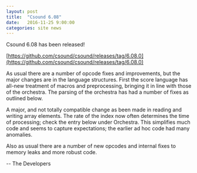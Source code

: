 ```yaml
---
layout: post
title:  "Csound 6.08"
date:   2016-11-25 9:00:00
categories: site news 
---
```


Csound 6.08 has been released!

[https://github.com/csound/csound/releases/tag/6.08.0](https://github.com/csound/csound/releases/tag/6.08.0)


As usual there are a number of opcode fixes and improvements, but the
major changes are in the language structures. First the score language
has all-new treatment of macros and preprocessing, bringing it in line
with those of the orchestra. The parsing of the orchestra has had a
number of fixes as outlined below.

A major, and not totally compatible change as been made in reading and
writing array elements. The rate of the index now often determines
the time of processing; check the entry below under Orchestra. This
simplifies much code and seems to capture expectations; the earlier ad
hoc code had many anomalies.

Also as usual there are a number of new opcodes and internal fixes
to memory leaks and more robust code.

-- The Developers
